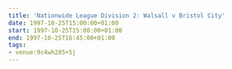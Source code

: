 ```yaml
---
title: 'Nationwide League Division 2: Walsall v Bristol City'
date: 1997-10-25T15:00:00+01:00
start: 1997-10-25T15:00:00+01:00
end: 1997-10-25T16:45:00+01:00
tags:
- venue:9c4wh285+5j
---
```

